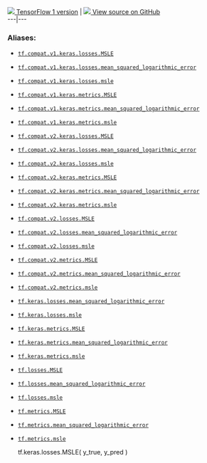 [ ![](https://tensorflow.google.cn/images/tf_logo_32px.png) TensorFlow 1
version](/versions/r1.15/api_docs/python/tf/keras/losses/MSLE) |  [
![](https://tensorflow.google.cn/images/GitHub-Mark-32px.png) View source on
GitHub
](https://github.com/tensorflow/tensorflow/blob/r2.0/tensorflow/python/keras/losses.py#L800-L811)  
---|---  
  
### Aliases:

  * [`tf.compat.v1.keras.losses.MSLE`](/api_docs/python/tf/keras/losses/MSLE)
  * [`tf.compat.v1.keras.losses.mean_squared_logarithmic_error`](/api_docs/python/tf/keras/losses/MSLE)
  * [`tf.compat.v1.keras.losses.msle`](/api_docs/python/tf/keras/losses/MSLE)
  * [`tf.compat.v1.keras.metrics.MSLE`](/api_docs/python/tf/keras/losses/MSLE)
  * [`tf.compat.v1.keras.metrics.mean_squared_logarithmic_error`](/api_docs/python/tf/keras/losses/MSLE)
  * [`tf.compat.v1.keras.metrics.msle`](/api_docs/python/tf/keras/losses/MSLE)
  * [`tf.compat.v2.keras.losses.MSLE`](/api_docs/python/tf/keras/losses/MSLE)
  * [`tf.compat.v2.keras.losses.mean_squared_logarithmic_error`](/api_docs/python/tf/keras/losses/MSLE)
  * [`tf.compat.v2.keras.losses.msle`](/api_docs/python/tf/keras/losses/MSLE)
  * [`tf.compat.v2.keras.metrics.MSLE`](/api_docs/python/tf/keras/losses/MSLE)
  * [`tf.compat.v2.keras.metrics.mean_squared_logarithmic_error`](/api_docs/python/tf/keras/losses/MSLE)
  * [`tf.compat.v2.keras.metrics.msle`](/api_docs/python/tf/keras/losses/MSLE)
  * [`tf.compat.v2.losses.MSLE`](/api_docs/python/tf/keras/losses/MSLE)
  * [`tf.compat.v2.losses.mean_squared_logarithmic_error`](/api_docs/python/tf/keras/losses/MSLE)
  * [`tf.compat.v2.losses.msle`](/api_docs/python/tf/keras/losses/MSLE)
  * [`tf.compat.v2.metrics.MSLE`](/api_docs/python/tf/keras/losses/MSLE)
  * [`tf.compat.v2.metrics.mean_squared_logarithmic_error`](/api_docs/python/tf/keras/losses/MSLE)
  * [`tf.compat.v2.metrics.msle`](/api_docs/python/tf/keras/losses/MSLE)
  * [`tf.keras.losses.mean_squared_logarithmic_error`](/api_docs/python/tf/keras/losses/MSLE)
  * [`tf.keras.losses.msle`](/api_docs/python/tf/keras/losses/MSLE)
  * [`tf.keras.metrics.MSLE`](/api_docs/python/tf/keras/losses/MSLE)
  * [`tf.keras.metrics.mean_squared_logarithmic_error`](/api_docs/python/tf/keras/losses/MSLE)
  * [`tf.keras.metrics.msle`](/api_docs/python/tf/keras/losses/MSLE)
  * [`tf.losses.MSLE`](/api_docs/python/tf/keras/losses/MSLE)
  * [`tf.losses.mean_squared_logarithmic_error`](/api_docs/python/tf/keras/losses/MSLE)
  * [`tf.losses.msle`](/api_docs/python/tf/keras/losses/MSLE)
  * [`tf.metrics.MSLE`](/api_docs/python/tf/keras/losses/MSLE)
  * [`tf.metrics.mean_squared_logarithmic_error`](/api_docs/python/tf/keras/losses/MSLE)
  * [`tf.metrics.msle`](/api_docs/python/tf/keras/losses/MSLE)

    
    
    tf.keras.losses.MSLE(
        y_true,
        y_pred
    )
    

